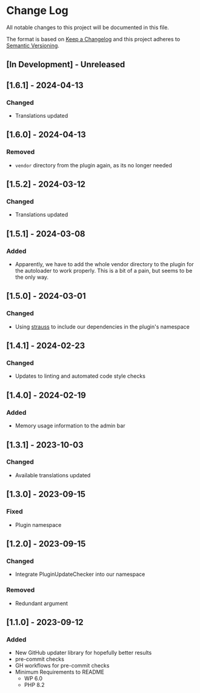 # Change Log

All notable changes to this project will be documented in this file.

The format is based on [Keep a Changelog](http://keepachangelog.com/)
and this project adheres to [Semantic Versioning](http://semver.org/).

## \[In Development\] - Unreleased

## \[1.6.1\] - 2024-04-13

### Changed

- Translations updated

## \[1.6.0\] - 2024-04-13

### Removed

- `vendor` directory from the plugin again, as its no longer needed

## \[1.5.2\] - 2024-03-12

### Changed

- Translations updated

## \[1.5.1\] - 2024-03-08

### Added

- Apparently, we have to add the whole vendor directory to the plugin for the
  autoloader to work properly. This is a bit of a pain, but seems to be the only way.

## \[1.5.0\] - 2024-03-01

### Changed

- Using [strauss](https://github.com/BrianHenryIE/strauss) to include our dependencies in the plugin's namespace

## \[1.4.1\] - 2024-02-23

### Changed

- Updates to linting and automated code style checks

## \[1.4.0\] - 2024-02-19

### Added

- Memory usage information to the admin bar

## \[1.3.1\] - 2023-10-03

### Changed

- Available translations updated

## \[1.3.0\] - 2023-09-15

### Fixed

- Plugin namespace

## \[1.2.0\] - 2023-09-15

### Changed

- Integrate PluginUpdateChecker into our namespace

### Removed

- Redundant argument

## \[1.1.0\] - 2023-09-12

### Added

- New GitHub updater library for hopefully better results
- pre-commit checks
- GH workflows for pre-commit checks
- Minimum Requirements to README
  - WP 6.0
  - PHP 8.2
